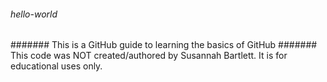 ###### hello-world
####### This is a GitHub guide to learning the basics of GitHub
####### This code was NOT created/authored by Susannah Bartlett. It is for educational uses only.
